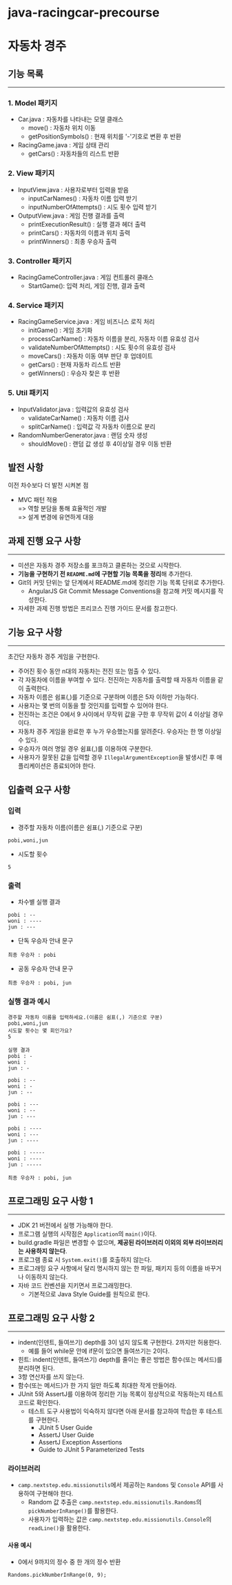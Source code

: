 # java-racingcar-precourse
# 자동차 경주
## 기능 목록
-- --
### 1. Model 패키지
- Car.java : 자동차를 나타내는 모델 클래스
  - move() : 자동차 위치 이동
  - getPositionSymbols() : 현재 위치를 '-'기호로 변환 후 반환
- RacingGame.java : 게임 상태 관리
  - getCars() : 자동차들의 리스트 반환

### 2. View 패키지
- InputView.java : 사용자로부터 입력을 받음
  - inputCarNames() : 자동차 이름 입력 받기
  - inputNumberOfAttempts() : 시도 횟수 입력 받기
- OutputView.java : 게임 진행 결과를 출력
  - printExecutionResult() : 실행 결과 헤더 출력
  - printCars() : 자동차의 이름과 위치 출력
  - printWinners() : 최종 우승자 출력

### 3. Controller 패키지 
- RacingGameController.java : 게임 컨트롤러 클래스
  - StartGame(): 입력 처리, 게임 진행, 결과 출력

### 4. Service 패키지 
- RacingGameService.java : 게임 비즈니스 로직 처리
  - initGame() : 게임 초기화
  - processCarName() : 자동차 이름을 분리, 자동차 이름 유효성 검사
  - validateNumberOfAttempts() : 시도 횟수의 유효성 검사
  - moveCars() : 자동차 이동 여부 판단 후 업데이트
  - getCars() : 현재 자동차 리스트 반환
  - getWinners() : 우승자 찾은 후 반환

### 5. Util 패키지 
- InputValidator.java : 입력값의 유효성 검사
  - validateCarName() : 자동차 이름 검사
  - splitCarName() : 입력값 각 자동차 이름으로 분리
- RandomNumberGenerator.java : 랜덤 숫자 생성
  - shouldMove() : 랜덤 값 생성 후 4이상일 경우 이동 반환

## 발전 사항
이전 차수보다 더 발전 시켜본 점
- MVC 패턴 적용  
  => 역할 분담을 통해 효율적인 개발  
  => 설계 변경에 유연하게 대응


## 과제 진행 요구 사항
--- ---
- 미션은 자동차 경주 저장소를 포크하고 클론하는 것으로 시작한다.
- **기능을 구현하기 전 ``README.md``에 구현할 기능 목록을 정리**해 추가한다.
- Git의 커밋 단위는 앞 단계에서 README.md에 정리한 기능 목록 단위로 추가한다.
  - AngularJS Git Commit Message Conventions을 참고해 커밋 메시지를 작성한다.
- 자세한 과제 진행 방법은 프리코스 진행 가이드 문서를 참고한다.

## 기능 요구 사항
--- ---
초간단 자동차 경주 게임을 구현한다.
- 주어진 횟수 동안 n대의 자동차는 전진 또는 멈출 수 있다.
- 각 자동차에 이름을 부여할 수 있다. 전진하는 자동차를 출력할 때 자동차 이름을 같이 출력한다.
- 자동차 이름은 쉼표(,)를 기준으로 구분하며 이름은 5자 이하만 가능하다.
- 사용자는 몇 번의 이동을 할 것인지를 입력할 수 있어야 한다.
- 전진하는 조건은 0에서 9 사이에서 무작위 값을 구한 후 무작위 값이 4 이상일 경우이다.
- 자동차 경주 게임을 완료한 후 누가 우승했는지를 알려준다. 우승자는 한 명 이상일 수 있다.
- 우승자가 여러 명일 경우 쉼표(,)를 이용하여 구분한다.
- 사용자가 잘못된 값을 입력할 경우 ``IllegalArgumentException``을 발생시킨 후 애플리케이션은 종료되어야 한다.

## 입출력 요구 사항
### 입력
- 경주할 자동차 이름(이름은 쉼표(,) 기준으로 구분)
```commandline
pobi,woni,jun
```
- 시도할 횟수
```commandline
5
```
### 출력
- 차수별 실행 결과
```commandline
pobi : --
woni : ----
jun : ---
```
- 단독 우승자 안내 문구
```commandline
최종 우승자 : pobi
```
- 공동 우승자 안내 문구
```commandline
최종 우승자 : pobi, jun
```
### 실행 결과 예시
```commandline
경주할 자동차 이름을 입력하세요.(이름은 쉼표(,) 기준으로 구분)
pobi,woni,jun
시도할 횟수는 몇 회인가요?
5

실행 결과
pobi : -
woni : 
jun : -

pobi : --
woni : -
jun : --

pobi : ---
woni : --
jun : ---

pobi : ----
woni : ---
jun : ----

pobi : -----
woni : ----
jun : -----

최종 우승자 : pobi, jun
```

## 프로그래밍 요구 사항 1
--- ---
- JDK 21 버전에서 실행 가능해야 한다.
- 프로그램 실행의 시작점은 ```Application```의 ```main()```이다.
- build.gradle 파일은 변경할 수 없으며, **제공된 라이브러리 이외의 외부 라이브러리는 사용하지 않는다**.
- 프로그램 종료 시 ```System.exit()```를 호출하지 않는다.
- 프로그래밍 요구 사항에서 달리 명시하지 않는 한 파일, 패키지 등의 이름을 바꾸거나 이동하지 않는다.
- 자바 코드 컨벤션을 지키면서 프로그래밍한다.
  - 기본적으로 Java Style Guide를 원칙으로 한다.

## 프로그래밍 요구 사항 2
--- ---
- indent(인덴트, 들여쓰기) depth를 3이 넘지 않도록 구현한다. 2까지만 허용한다.
  - 예를 들어 while문 안에 if문이 있으면 들여쓰기는 2이다.
- 힌트: indent(인덴트, 들여쓰기) depth를 줄이는 좋은 방법은 함수(또는 메서드)를 분리하면 된다.
- 3항 연산자를 쓰지 않는다.
- 함수(또는 메서드)가 한 가지 일만 하도록 최대한 작게 만들어라.
- JUnit 5와 AssertJ를 이용하여 정리한 기능 목록이 정상적으로 작동하는지 테스트 코드로 확인한다.
  - 테스트 도구 사용법이 익숙하지 않다면 아래 문서를 참고하여 학습한 후 테스트를 구현한다.
    - JUnit 5 User Guide
    - AssertJ User Guide
    - AssertJ Exception Assertions
    - Guide to JUnit 5 Parameterized Tests

### 라이브러리
- ```camp.nextstep.edu.missionutils```에서 제공하는 ```Randoms``` 및 ```Console``` API를 사용하여 구현해야 한다.
  - Random 값 추출은 ```camp.nextstep.edu.missionutils.Randoms```의 ```pickNumberInRange()```를 활용한다.
  - 사용자가 입력하는 값은 ```camp.nextstep.edu.missionutils.Console```의 ```readLine()```을 활용한다.
#### 사용 예시
- 0에서 9까지의 정수 중 한 개의 정수 반환
```
Randoms.pickNumberInRange(0, 9);
```